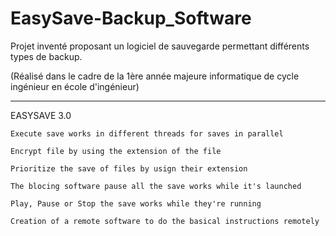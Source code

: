 # EasySave-Backup_Software

Projet inventé proposant un logiciel de sauvegarde permettant différents types de backup.

(Réalisé dans le cadre de la 1ère année majeure informatique de cycle ingénieur en école d'ingénieur)

__________________________________________________________________________________________________________________________________________________________________________________________________________________

EASYSAVE 3.0

    Execute save works in different threads for saves in parallel

    Encrypt file by using the extension of the file

    Prioritize the save of files by usign their extension

    The blocing software pause all the save works while it's launched

    Play, Pause or Stop the save works while they're running

    Creation of a remote software to do the basical instructions remotely

